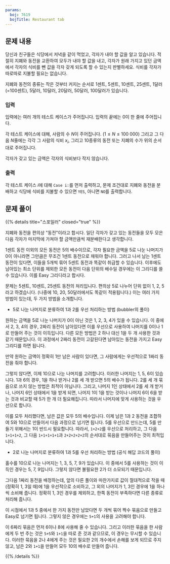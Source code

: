 ```yaml
---
params:
  boj: 7619
  bojTitle: Restaurant tab
---
```


## 문제 내용

당신과 친구들은 식당에서 저녁을 같이 먹었고, 각자가 내야 할 값을 알고 있습니다. 적절히 지폐와 동전을 교환하여 모두가 내야 할 값을 내고, 각자가 원래 가지고 있던 금액에서 각자의 식비를 뺀 값을 각자 갖게 되도록 할 수 있는지 판별하세요.
식비를 각자가 따로따로 지불할 필요는 없습니다.

지폐와 동전의 종류는 작은 것부터 커지는 순서로 1센트, 5센트, 10센트, 25센트, 1달러(=100센트), 5달러, 10달러, 20달러, 50달러, 100달러가 있습니다.

### 입력

입력에는 여러 개의 테스트 케이스가 주어집니다. 입력의 끝에는 0이 한 줄에 주어집니다.

각 테스트 케이스에 대해, 사람의 수 $N$이 주어집니다. ($1 \le N \le 100\;000$) 그리고 그 다음 $N$줄에는 각각 그 사람의 식비 $x_i$, 그리고 10종류의 동전 또는 지폐의 수가 위의 순서대로 주어집니다.

각자가 갖고 있는 금액은 각자의 식비보다 작지 않습니다.

### 출력

각 테스트 케이스 $i$에 대해 `Case i:`를 먼저 출력하고, 문제 조건대로 지폐와 동전을 분배하고 식당에 식비를 지불할 수 있으면 `YES`, 아니면 `NO`를 출력합니다.

## 문제 풀이

{{% details title="스포일러" closed="true" %}}

지폐와 동전을 편의상 "동전"이라고 합시다. 일단 각자가 갖고 있는 동전들을 모두 모은 다음 각자가 마지막에 가져야 할 금액만큼씩 재분배한다고 생각합니다.

1센트 동전 이외의 모든 동전은 5의 배수이므로, 각자 필요한 금액을 5로 나눈 나머지가 0이 아니라면 그만큼은 무조건 1센트 동전으로 채워야 합니다. 그러고 나서 남는 1센트 동전이 있다면, 이들을 5개씩 묶어 5센트 동전과 똑같이 취급할 수 있습니다.
이후에도 남아있는 최소 단위를 제외한 모든 동전이 다음 단위의 배수일 경우에는 이 그리디를 쓸 수 있습니다. 이를 Easy 그리디라고 합시다.

문제는 5센트, 10센트, 25센트 동전의 처리입니다. 편의상 5로 나누어 단위 없이 1, 2, 5라고 하겠습니다. (나중에 10, 20, 50달러에서도 똑같이 적용됩니다.) 이는 여러 가지 방법이 있는데, 두 가지 방법을 소개합니다.

* 5로 나눈 나머지로 분류하여 1과 2를 우선 처리하는 방법 (bubbler의 풀이)

원하는 금액을 5로 나눈 나머지가 0이 아닌 것은 1, 2, 3, 4가 있을 수 있습니다. 이 중에서 2, 3, 4의 경우, 2짜리 동전이 남아있다면 이를 우선으로 사용하여 나머지를 0이나 1로 만들어 주는 것이 이득입니다.
다른 모든 방법은 2 하나 대신 1을 두 개 사용한 것과 같기 때문입니다.
이 과정에서 2짜리 동전이 고갈된다면 남아있는 동전을 가지고 Easy 그리디를 하면 됩니다.

만약 원하는 금액이 정확히 1만 남은 사람이 있다면, 그 사람에게는 우선적으로 1짜리 동전을 줘야 합니다.

그렇지 않다면, 이제 10으로 나눈 나머지를 고려합니다. 이러한 나머지는 1, 5, 6이 있습니다. 1과 6의 경우, 1을 하나 받거나 2를 세 개 받으면 5의 배수가 됩니다. 2를 세 개 묶음으로 쓰지 않는 방법은 최적이 아닙니다.
그리고, 나머지 1인 상태에서 2를 세 개 받거나, 나머지 6인 상태에서 1을 받게 되면, 나머지 1이 1을 받는 것이나 나머지 6이 6을 받는 것과 비교할 때 5가 한 개 더 필요해집니다. 따라서 나머지에 맞게 사용하는 것을 우선으로 합니다.

이를 모두 처리했다면, 남은 값은 모두 5의 배수입니다. 이제 남은 1과 2 동전을 조합하여 5와 10으로 만들어서 다음 과정으로 넘기면 됩니다. 5를 우선으로 만드는데, 5를 만들기 위해서는 1이 반드시 필요합니다.
따라서, `1+2+2`를 우선으로 처리하고, 그 다음 `1+1+1+2`, 그 다음 `1+1+1+1+1`과 `2+2+2+2+2`의 순서대로 묶음을 만들어주는 것이 최적입니다.

* 2로 나눈 나머지로 분류하여 1과 5를 우선 처리하는 방법 (공식 해답 코드의 풀이)

홀수를 10으로 나눈 나머지는 1, 3, 5, 7, 9가 있습니다. 이 중에서 5를 사용하는 것이 이득인 경우는 5, 7, 9입니다. 그렇지 않다면 불필요한 2가 더 소모되기 때문입니다.

그다음 1짜리 동전을 배정하는데, 앞의 다른 풀이와 마찬가지로 값이 절대적으로 작을 때 (정확히 1, 3일 때)에 1을 우선적으로 소비하고, 그 외의 나머지가 1, 3인 경우에 1을 하나씩 소비해 줍니다.
정확히 1, 3인 경우를 제외하고, 한쪽 동전이 부족하다면 다른 종류로 처리해 줍니다.

이 시점에서 1과 5 중에서 한 가지 동전만 남았다면 두 개씩 묶어 짝수 묶음으로 만들고 Easy로 넘기면 됩니다. 그렇지 않은 경우에는 `5+1`의 사용을 고려해야 합니다.

이 6짜리 묶음은 먼저 6이나 8에 사용해 줄 수 있습니다. 그리고 이러한 묶음을 한 사람에게 두 번 주는 것은 `5+5`와 `1+1`을 따로 준 것과 같으므로, 이 경우는 무시할 수 있습니다.
이러한 묶음을 2나 4에게 주는 것은 필요한 2의 개수에서 손해를 보게 되므로 주지 않고, 남은 2와 `1+1`을 만들어 모두 10의 배수로 만들어 줍니다.

{{% /details %}}

